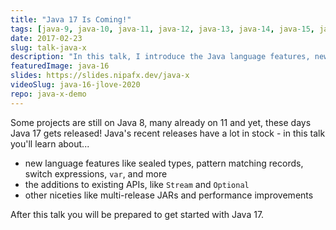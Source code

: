 ```yaml
---
title: "Java 17 Is Coming!"
tags: [java-9, java-10, java-11, java-12, java-13, java-14, java-15, java-16, java-17]
date: 2017-02-23
slug: talk-java-x
description: "In this talk, I introduce the Java language features, new/updated APIs, and new JVM capabilities that recent Java releases brought to the ecosystem"
featuredImage: java-16
slides: https://slides.nipafx.dev/java-x
videoSlug: java-16-jlove-2020
repo: java-x-demo
---
```


Some projects are still on Java 8, many already on 11 and yet, these days Java 17 gets released!
Java's recent releases have a lot in stock - in this talk you'll learn about...

* new language features like sealed types, pattern matching records, switch expressions, `var`, and more
* the additions to existing APIs, like `Stream` and `Optional`
* other niceties like multi-release JARs and performance improvements

After this talk you will be prepared to get started with Java 17.
